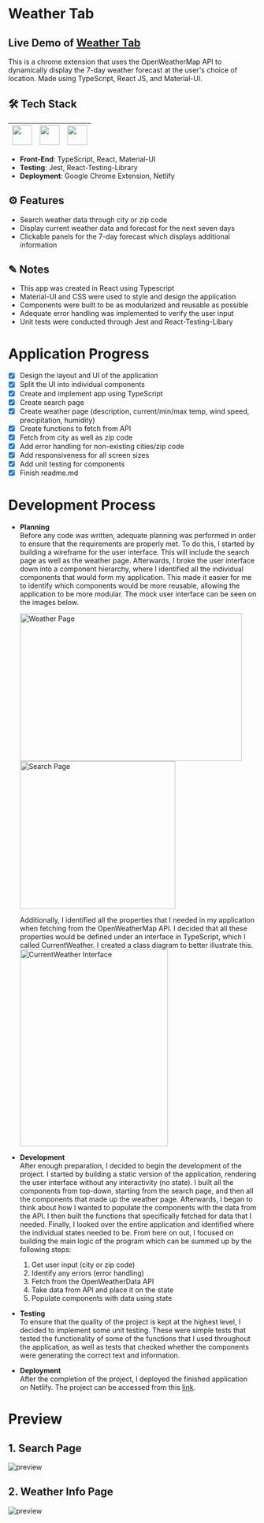 # Weather Tab

## Live Demo of [Weather Tab](https://moves-weather-app.netlify.app/)

This is a chrome extension that uses the OpenWeatherMap API to dynamically display the 7-day weather forecast at the user's choice of location. Made using TypeScript, React JS, and Material-UI. <br />

## 🛠 Tech Stack

| <img src="https://cdn.jsdelivr.net/npm/simple-icons@v4/icons/typescript.svg" width="40"> | <img src="https://cdn.jsdelivr.net/npm/simple-icons@v4/icons/react.svg" width="40"> | <img src="https://cdn.jsdelivr.net/npm/simple-icons@v4/icons/material-ui.svg" width="40"> |
| :--------------------------------------------------------------------------------------: | :---------------------------------------------------------------------------------: | :---------------------------------------------------------------------------------------: |

- **Front-End**: TypeScript, React, Material-UI </br>
- **Testing**: Jest, React-Testing-Library
- **Deployment**: Google Chrome Extension, Netlify

## ⚙️ Features

- Search weather data through city or zip code
- Display current weather data and forecast for the next seven days
- Clickable panels for the 7-day forecast which displays additional information

## ✎ Notes

- This app was created in React using Typescript
- Material-UI and CSS were used to style and design the application
- Components were built to be as modularized and reusable as possible
- Adequate error handling was implemented to verify the user input
- Unit tests were conducted through Jest and React-Testing-Libary

# Application Progress

- [x] Design the layout and UI of the application
- [x] Split the UI into individual components
- [x] Create and implement app using TypeScript
- [x] Create search page
- [x] Create weather page (description, current/min/max temp, wind speed, precipitation, humidity)
- [x] Create functions to fetch from API
- [x] Fetch from city as well as zip code
- [x] Add error handling for non-existing cities/zip code
- [x] Add responsiveness for all screen sizes
- [x] Add unit testing for components
- [x] Finish readme.md

# Development Process

- **Planning** <br />
  Before any code was written, adequate planning was performed in order to ensure that the requirements are properly met. To do this, I started by building a wireframe for the user interface. This will include the search page as well as the weather page. Afterwards, I broke the user interface down into a component hierarchy, where I identified all the individual components that would form my application. This made it easier for me to identify which components would be more reusable, allowing the application to be more modular. The mock user interface can be seen on the images below.
  &emsp; <p float="left">
  <img src="https://i.imgur.com/vhocKlO.png" alt="Weather Page" width="450" height="300"/>
  <img src="https://i.imgur.com/45MRQbt.png" alt="Search Page" width="315" height="300"/> </p>
  Additionally, I identified all the properties that I needed in my application when fetching from the OpenWeatherMap API. I decided that all these properties would be defined under an interface in TypeScript, which I called CurrentWeather. I created a class diagram to better illustrate this. <br />
  <img src="https://i.imgur.com/o8cb3ht.png" alt="CurrentWeather Interface" width="300" height="400"/>
- **Development** <br />
  After enough preparation, I decided to begin the development of the project. I started by building a static version of the application, rendering the user interface without any interactivity (no state). I built all the components from top-down, starting from the search page, and then all the components that made up the weather page. Afterwards, I began to think about how I wanted to populate the components with the data from the API. I then built the functions that specifically fetched for data that I needed. Finally, I looked over the entire application and identified where the individual states needed to be. From here on out, I focused on building the main logic of the program which can be summed up by the following steps:
  1. Get user input (city or zip code)
  2. Identify any errors (error handling)
  3. Fetch from the OpenWeatherData API
  4. Take data from API and place it on the state
  5. Populate components with data using state
- **Testing** <br />
  To ensure that the quality of the project is kept at the highest level, I decided to implement some unit testing. These were simple tests that tested the functionality of some of the functions that I used throughout the application, as well as tests that checked whether the components were generating the correct text and information.

- **Deployment** <br />
  After the completion of the project, I deployed the finished application on Netlify. The project can be accessed from this [link](https://moves-weather-app.netlify.app/).

# Preview

## 1. Search Page

![preview](https://i.imgur.com/8jxGdP1.png)

## 2. Weather Info Page

![preview](https://i.imgur.com/gtpHGue.png)
